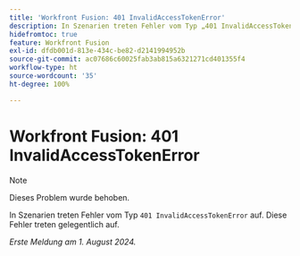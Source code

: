 ```yaml
---
title: 'Workfront Fusion: 401 InvalidAccessTokenError'
description: In Szenarien treten Fehler vom Typ „401 InvalidAccessTokenError“ auf. Diese Fehler treten gelegentlich auf.
hidefromtoc: true
feature: Workfront Fusion
exl-id: dfdb001d-813e-434c-be82-d2141994952b
source-git-commit: ac07686c60025fab3ab815a6321271cd401355f4
workflow-type: ht
source-wordcount: '35'
ht-degree: 100%

---
```


# Workfront Fusion: 401 InvalidAccessTokenError

>[!NOTE]
>
>Dieses Problem wurde behoben.

In Szenarien treten Fehler vom Typ `401 InvalidAccessTokenError` auf. Diese Fehler treten gelegentlich auf.

_Erste Meldung am 1. August 2024._
